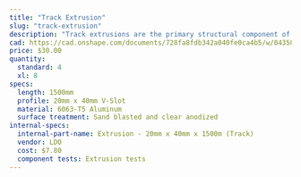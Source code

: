 ```yaml
---
title: "Track Extrusion"
slug: "track-extrusion"
description: "Track extrusions are the primary structural component of the tracks sub-assembly. They can be combined end-to-end in order to create longer tracks. The gantry v-wheels roll along the track extrusions, allowing FarmBot to move in the x-direction."
cad: https://cad.onshape.com/documents/728fa8fdb342a040fe0ca4b5/w/0435033a7c78b02e71d0f721/e/f22117ad1f424ee46a6bc690?renderMode=0&uiState=6254ecb850f84e1a8d3b7a26
price: $30.00
quantity:
  standard: 4
  xl: 8
specs:
  length: 1500mm
  profile: 20mm x 40mm V-Slot
  material: 6063-T5 Aluminum
  surface treatment: Sand blasted and clear anodized
internal-specs:
  internal-part-name: Extrusion - 20mm x 40mm x 1500m (Track)
  vendor: LDO
  cost: $7.80
  component tests: Extrusion tests
---
```

